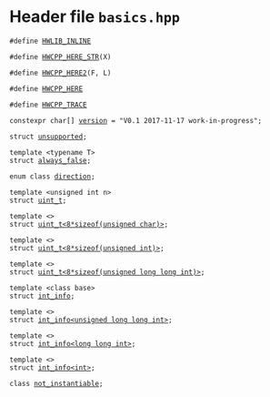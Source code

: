 # Header file `basics.hpp`<a id="basics.hpp"></a>

<pre><code class="language-cpp">#define <a href='doc_basics.md#basics.hpp'>HWLIB_INLINE</a>

#define <a href='doc_basics.md#basics.hpp'>HWCPP_HERE_STR</a>(X)

#define <a href='doc_basics.md#basics.hpp'>HWCPP_HERE2</a>(F, L)

#define <a href='doc_basics.md#basics.hpp'>HWCPP_HERE</a>

#define <a href='doc_basics.md#basics.hpp'>HWCPP_TRACE</a>

constexpr char[] <a href='doc_basics.md#basics.hpp'>version</a> = "V0.1 2017-11-17 work-in-progress";

struct <a href='doc_basics.md#basics.hpp'>unsupported</a>;

template &lt;typename T&gt;
struct <a href='doc_basics.md#basics.hpp'>always_false</a>;

enum class <a href='doc_basics.md#basics.hpp'>direction</a>;

template &lt;unsigned int n&gt;
struct <a href='doc_basics.md#basics.hpp'>uint_t</a>;

template &lt;&gt;
struct <a href='doc_basics.md#basics.hpp'>uint_t&lt;8*sizeof(unsigned char)&gt;</a>;

template &lt;&gt;
struct <a href='doc_basics.md#basics.hpp'>uint_t&lt;8*sizeof(unsigned int)&gt;</a>;

template &lt;&gt;
struct <a href='doc_basics.md#basics.hpp'>uint_t&lt;8*sizeof(unsigned long long int)&gt;</a>;

template &lt;class base&gt;
struct <a href='doc_basics.md#basics.hpp'>int_info</a>;

template &lt;&gt;
struct <a href='doc_basics.md#basics.hpp'>int_info&lt;unsigned long long int&gt;</a>;

template &lt;&gt;
struct <a href='doc_basics.md#basics.hpp'>int_info&lt;long long int&gt;</a>;

template &lt;&gt;
struct <a href='doc_basics.md#basics.hpp'>int_info&lt;int&gt;</a>;

class <a href='doc_basics.md#basics.hpp'>not_instantiable</a>;</code></pre>
